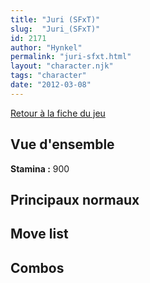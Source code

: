 ```yaml
---
title: "Juri (SFxT)"
slug:  "Juri_(SFxT)"
id: 2171
author: "Hynkel"
permalink: "juri-sfxt.html"
layout: "character.njk"
tags: "character"
date: "2012-03-08"
---
```


[Retour à la fiche du jeu](Street_Fighter_x_Tekken)

## Vue d'ensemble

**Stamina :** 900

## Principaux normaux

## Move list

## Combos
